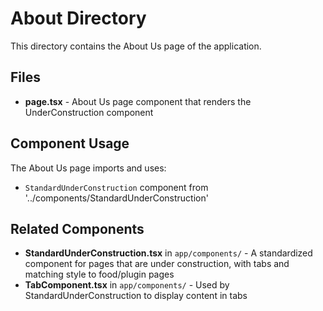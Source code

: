 # About Directory

This directory contains the About Us page of the application.

## Files

- **page.tsx** - About Us page component that renders the UnderConstruction component

## Component Usage

The About Us page imports and uses:
- `StandardUnderConstruction` component from '../components/StandardUnderConstruction'

## Related Components

- **StandardUnderConstruction.tsx** in `app/components/` - A standardized component for pages that are under construction, with tabs and matching style to food/plugin pages
- **TabComponent.tsx** in `app/components/` - Used by StandardUnderConstruction to display content in tabs
